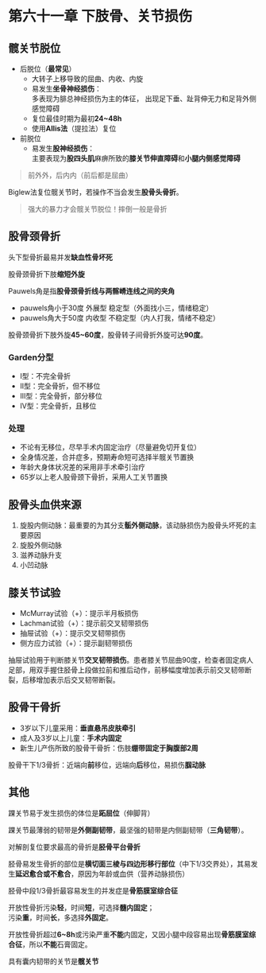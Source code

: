 # 第六十一章 下肢骨、关节损伤

## 髋关节脱位

- 后脱位（**最常见**）
  - 大转子上移导致的屈曲、内收、内旋
  - 易发生**坐骨神经损伤**：  
    多表现为腓总神经损伤为主的体征，
出现足下垂、趾背伸无力和足背外侧感觉障碍
  - 复位最佳时期为最初**24~48h**
  - 使用**Allis法**（提拉法）复位
- 前脱位
  - 易发生**股神经损伤**：  
    主要表现为**股四头肌**麻痹所致的**膝关节伸直障碍**和**小腿内侧感觉障碍**

> 前外外，后内内（前后都是屈曲）

Biglew法复位髋关节时，若操作不当会发生**股骨头骨折**。

> 强大的暴力才会髋关节脱位！摔倒一般是骨折

## 股骨颈骨折

头下型骨折最易并发**缺血性骨坏死**

股骨颈骨折下肢**缩短外旋**

Pauwels角是指**股骨颈骨折线与两髂嵴连线之间的夹角**

- pauwels角小于30度 外展型 稳定型（外面找小三，情绪稳定）  
- pauwels角大于50度 内收型 不稳定型（内人打我，情绪不稳定）

股骨颈骨折下肢外旋**45~60度**，股骨转子间骨折外旋可达**90度**。

### Garden分型

- I型：不完全骨折
- II型：完全骨折，但不移位
- III型：完全骨折，部分移位
- IV型：完全骨折，且移位

### 处理

- 不论有无移位，尽早手术内固定治疗（尽量避免切开复位）
- 全身情况差，合并症多，预期寿命短可选择半髋关节置换
- 年龄大身体状况差的采用非手术牵引治疗
- 65岁以上老人股骨颈下骨折，采用人工关节置换

## 股骨头血供来源

1. 旋股内侧动脉：最重要的为其分支**骺外侧动脉**，该动脉损伤为股骨头坏死的主要原因
1. 旋股外侧动脉
1. 滋养动脉升支
1. 小凹动脉

## 膝关节试验

- McMurray试验（+）：提示半月板损伤
- Lachman试验（+）：提示前交叉韧带损伤
- 抽屉试验（+）：提示交叉韧带损伤
- 侧方应力试验（+）：提示副韧带损伤

抽屉试验用于判断膝关节**交叉韧带损伤**。患者膝关节屈曲90度，检查者固定病人足部，用双手握住胫骨上段做拉前和推后动作，前移幅度增加表示前交叉韧带断裂，后移增加表示后交叉韧带断裂。

## 股骨干骨折

- 3岁以下儿童采用：**垂直悬吊皮肤牵引**
- 成人及3岁以上儿童：**手术内固定**
- 新生儿产伤所致的股骨干骨折：伤肢**绷带固定于胸腹部2周**

股骨干下1/3骨折：近端向**前**移位，远端向**后**移位，易损伤**腘动脉**

## 其他

踝关节易于发生损伤的体位是**跖屈位**（伸脚背）

踝关节最薄弱的韧带是**外侧副韧带**，最坚强的韧带是内侧副韧带（**三角韧带**）。

对解剖复位要求最高的骨折是**胫骨平台骨折**

胫骨易发生骨折的部位是**横切面三棱与四边形移行部位**（中下1/3交界处），其易发生**延迟愈合或不愈合**，原因为年龄或血供（营养动脉损伤）

胫骨中段1/3骨折最容易发生的并发症是**骨筋膜室综合征**

开放性骨折污染**轻**，时间**短**，可选择**髓内固定**；  
污染**重**，时间**长**，多选择**外固定**。

开放性骨折超过**6~8h**或污染严重**不能**内固定，又因小腿中段容易出现**骨筋膜室综合征**，所以**不能**石膏固定。

具有囊内韧带的关节是**髋关节**
